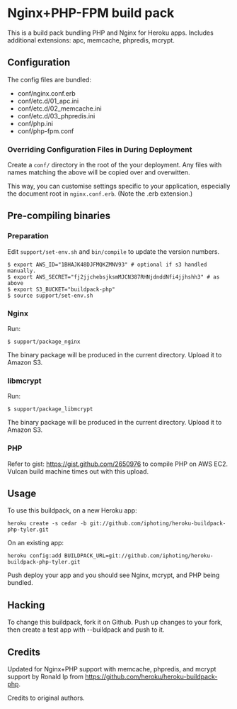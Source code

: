 Nginx+PHP-FPM build pack
========================

This is a build pack bundling PHP and Nginx for Heroku apps.
Includes additional extensions: apc, memcache, phpredis, mcrypt.

Configuration
-------------

The config files are bundled:

* conf/nginx.conf.erb
* conf/etc.d/01_apc.ini
* conf/etc.d/02_memcache.ini
* conf/etc.d/03_phpredis.ini
* conf/php.ini
* conf/php-fpm.conf

### Overriding Configuration Files in During Deployment

Create a `conf/` directory in the root of the your deployment. Any files with names matching the above will be copied over and overwitten.

This way, you can customise settings specific to your application, especially the document root in `nginx.conf.erb`. (Note the .erb extension.)


Pre-compiling binaries
----------------------

### Preparation
Edit `support/set-env.sh` and `bin/compile` to update the version numbers.
````
$ export AWS_ID="1BHAJK48DJFMQKZMNV93" # optional if s3 handled manually.
$ export AWS_SECRET="fj2jjchebsjksmMJCN387RHNjdnddNfi4jjhshh3" # as above
$ export S3_BUCKET="buildpack-php"
$ source support/set-env.sh
````

### Nginx
Run:
````
$ support/package_nginx
````
The binary package will be produced in the current directory. Upload it to Amazon S3.

### libmcrypt
Run:
````
$ support/package_libmcrypt
````
The binary package will be produced in the current directory. Upload it to Amazon S3.

### PHP
Refer to gist: <https://gist.github.com/2650976> to compile PHP on AWS EC2. Vulcan build machine times out with this upload.
<script src="https://gist.github.com/2650976.js"> </script>

Usage
-----
To use this buildpack, on a new Heroku app:
````
heroku create -s cedar -b git://github.com/iphoting/heroku-buildpack-php-tyler.git
````

On an existing app:
````
heroku config:add BUILDPACK_URL=git://github.com/iphoting/heroku-buildpack-php-tyler.git
````

Push deploy your app and you should see Nginx, mcrypt, and PHP being bundled.

Hacking
-------

To change this buildpack, fork it on Github. Push up changes to your fork, then create a test app with --buildpack <your-github-url> and push to it.


Credits
-------

Updated for Nginx+PHP support with memcache, phpredis, and mcrypt support by Ronald Ip from <https://github.com/heroku/heroku-buildpack-php>.

Credits to original authors.

